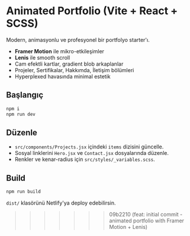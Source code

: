 
# Animated Portfolio (Vite + React + SCSS)

Modern, animasyonlu ve profesyonel bir portfolyo starter'ı. 
- **Framer Motion** ile mikro-etkileşimler
- **Lenis** ile smooth scroll
- Cam efektli kartlar, gradient blob arkaplanlar
- Projeler, Sertifikalar, Hakkımda, İletişim bölümleri
- Hyperplexed havasında minimal estetik

## Başlangıç
```bash
npm i
npm run dev
```

## Düzenle
- `src/components/Projects.jsx` içindeki `items` dizisini güncelle.
- Sosyal linklerini `Hero.jsx` ve `Contact.jsx` dosyalarında düzenle.
- Renkler ve kenar-radius için `src/styles/_variables.scss`.

## Build
```bash
npm run build
```
`dist/` klasörünü Netlify'ya deploy edebilirsin.
>>>>>>> 09b2210 (feat: initial commit - animated portfolio with Framer Motion + Lenis)
